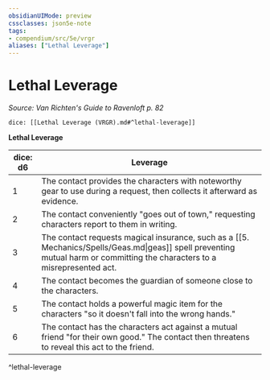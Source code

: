 ```yaml
---
obsidianUIMode: preview
cssclasses: json5e-note
tags:
- compendium/src/5e/vrgr
aliases: ["Lethal Leverage"]
---
```

# Lethal Leverage
*Source: Van Richten's Guide to Ravenloft p. 82* 

`dice: [[Lethal Leverage (VRGR).md#^lethal-leverage]]`

**Lethal Leverage**

| dice: d6 | Leverage |
|----------|----------|
| 1 | The contact provides the characters with noteworthy gear to use during a request, then collects it afterward as evidence. |
| 2 | The contact conveniently "goes out of town," requesting characters report to them in writing. |
| 3 | The contact requests magical insurance, such as a [[5. Mechanics/Spells/Geas.md\|geas]] spell preventing mutual harm or committing the characters to a misrepresented act. |
| 4 | The contact becomes the guardian of someone close to the characters. |
| 5 | The contact holds a powerful magic item for the characters "so it doesn't fall into the wrong hands." |
| 6 | The contact has the characters act against a mutual friend "for their own good." The contact then threatens to reveal this act to the friend. |
^lethal-leverage